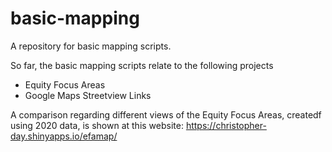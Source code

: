 # basic-mapping
A repository for basic mapping scripts. 

So far, the basic mapping scripts relate to the following projects
  - Equity Focus Areas
  - Google Maps Streetview Links

A comparison regarding different views of the Equity Focus Areas, createdf using 2020 data, is shown at this website: https://christopher-day.shinyapps.io/efamap/
